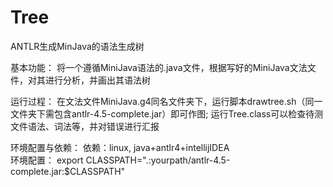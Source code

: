 # Tree
ANTLR生成MinJava的语法生成树

基本功能：
将一个遵循MiniJava语法的.java文件，根据写好的MiniJava文法文件，对其进行分析，并画出其语法树

运行过程：
在文法文件MiniJava.g4同名文件夹下，运行脚本drawtree.sh（同一文件夹下需包含antlr-4.5-complete.jar）即可作图; 
运行Tree.class可以检查待测文件语法、词法等，并对错误进行汇报

环境配置与依赖：
  依赖：linux, java+antlr4+intellijIDEA  
  环境配置：
    export CLASSPATH=".:yourpath/antlr-4.5-complete.jar:$CLASSPATH"

